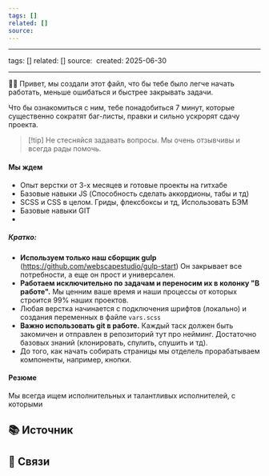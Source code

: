 ```yaml
---
tags: []
related: []
source: 
---
```

---
tags: []
related: []
source: 
created: 2025-06-30

---
👋🏻 Привет, мы создали этот файл, что бы тебе было легче начать работать, меньше ошибаться и быстрее закрывать задачи.

Что бы ознакомиться с ним, тебе понадобиться 7 минут, которые существенно сократят баг-листы, правки и сильно ускрорят сдачу проекта.

>[!tip] Не стесняйся задавать вопросы. Мы очень отзывчивы и всегда рады помочь.
#### Мы ждем
- Опыт верстки от 3-х месяцев и готовые проекты на гитхабе
- Базовые навыки JS (Способность сделать аккордионы, табы и тд)
- SCSS и CSS  в целом. Гриды, флексбоксы и тд, Использовать БЭМ
- Базовые навыки GIT
- 
##### Кратко:
- **Используем только наш сборщик gulp** (https://github.com/webscapestudio/gulp-start) Он закрывает все потребности, а еще он прост и универсален.
- **Работаем исключительно по задачам и переносим их в колонку "В работе".** Мы ценним ваше время и наши процессы от которых строится 99% наших проектов.  
- Любая верстка начинается с подключения шрифтов (локально) и создания переменных в файле `vars.scss`
- **Важно использовать git в работе.** Каждый таск должен быть закомичен и отправлен в репозиторий тут про нейминг. Достаточно базовых знаний (клонировать, спулить, спушить и тд).  
- До того, как начать собирать страницы мы отделель прорабатываем компоненты, например, кнопки.

#### Резюме
Мы всегда ищем исполнительных и талантливых исполнителей, с которыми

## 📚 Источник


## 🔗 Связи




	